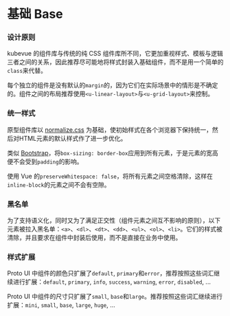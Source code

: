 # 基础 Base

### 设计原则

kubevue 的组件库与传统的纯 CSS 组件库所不同，它更加重视样式、模板与逻辑三者之间的关系，因此推荐尽可能地将样式封装入基础组件，而不是用一个简单的`class`来代替。

<!-- @TODO: 比如对于常用列表： -->

每个独立的组件是没有默认的`margin`的，因为它们在实际场景中的情形是不确定的。组件之间的布局推荐使用`<u-linear-layout>`与`<u-grid-layout>`来控制。

### 统一样式

原型组件库以 [normalize.css](http://necolas.github.io/normalize.css) 为基础，使初始样式在各个浏览器下保持统一，然后对HTML元素的默认样式作了进一步优化。

类似 [Bootstrap](https://getbootstrap.com)，将`box-sizing: border-box`应用到所有元素，于是元素的宽高便不会受到`padding`的影响。

使用 Vue 的`preserveWhitespace: false`，将所有元素之间空格清除，这样在`inline-block`的元素之间不会有空隙。

### 黑名单

为了支持语义化，同时又为了满足正交性（组件元素之间互不影响的原则），以下元素被拉入黑名单：`<a>`、`<dl>`、`<dt>`、`<dd>`、`<ul>`、`<ol>`、`<li>`。它们的样式被清除，并且要求在组件中封装后使用，而不是直接在业务中使用。

### 样式扩展

Proto UI 中组件的颜色只扩展了`default`, `primary`和`error`，推荐按照这些词汇继续进行扩展：`default`, `primary`, `info`, `success`, `warning`, `error`, `disabled`, ...

Proto UI 中组件的尺寸只扩展了`small`, `base`和`large`。推荐按照这些词汇继续进行扩展：`mini`, `small`, `base`, `large`, `huge`, ...
